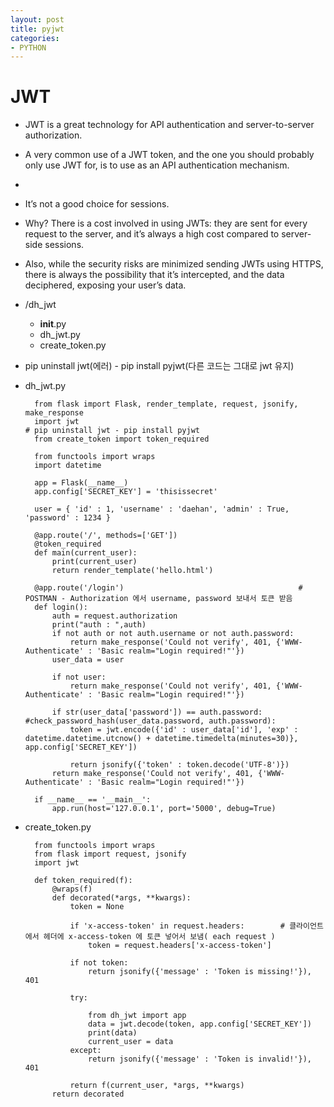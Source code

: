 ```yaml
---
layout: post
title: pyjwt
categories:
- PYTHON
---
```



# JWT 
* JWT is a great technology for API authentication and server-to-server authorization.
* A very common use of a JWT token, and the one you should probably only use JWT for, is to use as an API authentication mechanism.
*
* It’s not a good choice for sessions.
* Why? There is a cost involved in using JWTs: they are sent for every request to the server, and it’s always a high cost compared to server-side sessions.
* Also, while the security risks are minimized sending JWTs using HTTPS, there is always the possibility  that it’s intercepted, and the data deciphered, exposing your user’s data.



* /dh_jwt
  * __init__.py
  * dh_jwt.py
  * create_token.py

* pip uninstall jwt(에러) - pip install pyjwt(다른 코드는 그대로 jwt 유지)


* dh_jwt.py


        from flask import Flask, render_template, request, jsonify, make_response
        import jwt                                                                 # pip uninstall jwt - pip install pyjwt
        from create_token import token_required

        from functools import wraps
        import datetime

        app = Flask(__name__)
        app.config['SECRET_KEY'] = 'thisissecret'

        user = { 'id' : 1, 'username' : 'daehan', 'admin' : True, 'password' : 1234 }

        @app.route('/', methods=['GET'])
        @token_required
        def main(current_user):
            print(current_user)
            return render_template('hello.html')

        @app.route('/login')                                       # POSTMAN - Authorization 에서 username, password 보내서 토큰 받음
        def login():
            auth = request.authorization
            print("auth : ",auth)
            if not auth or not auth.username or not auth.password:
                return make_response('Could not verify', 401, {'WWW-Authenticate' : 'Basic realm="Login required!"'})
            user_data = user

            if not user:
                return make_response('Could not verify', 401, {'WWW-Authenticate' : 'Basic realm="Login required!"'})

            if str(user_data['password']) == auth.password:  #check_password_hash(user_data.password, auth.password):
                token = jwt.encode({'id' : user_data['id'], 'exp' : datetime.datetime.utcnow() + datetime.timedelta(minutes=30)}, app.config['SECRET_KEY'])

                return jsonify({'token' : token.decode('UTF-8')})
            return make_response('Could not verify', 401, {'WWW-Authenticate' : 'Basic realm="Login required!"'})

        if __name__ == '__main__':
            app.run(host='127.0.0.1', port='5000', debug=True)
            
* create_token.py


        from functools import wraps
        from flask import request, jsonify
        import jwt

        def token_required(f):                              
            @wraps(f)
            def decorated(*args, **kwargs):
                token = None

                if 'x-access-token' in request.headers:        # 클라이언트에서 헤더에 x-access-token 에 토큰 넣어서 보냄( each request )
                    token = request.headers['x-access-token']

                if not token:
                    return jsonify({'message' : 'Token is missing!'}), 401

                try:

                    from dh_jwt import app
                    data = jwt.decode(token, app.config['SECRET_KEY'])
                    print(data)
                    current_user = data
                except:
                    return jsonify({'message' : 'Token is invalid!'}), 401

                return f(current_user, *args, **kwargs)
            return decorated
            
            
